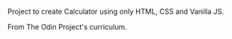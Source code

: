 Project to create Calculator using only HTML, CSS and Vanilla JS.

From The Odin Project's curriculum.

